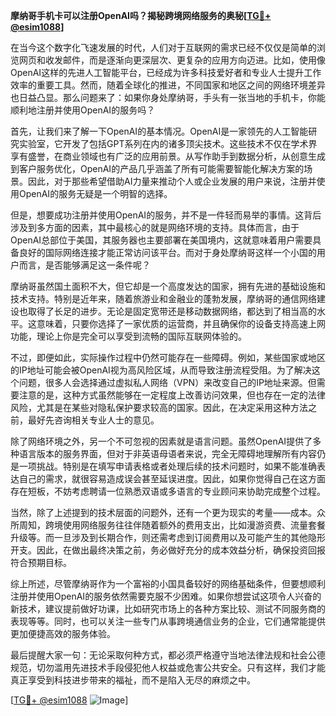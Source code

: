 **摩纳哥手机卡可以注册OpenAI吗？揭秘跨境网络服务的奥秘[[TG💪+ @esim1088](https://t.me/s/esim1088)]**

在当今这个数字化飞速发展的时代，人们对于互联网的需求已经不仅仅是简单的浏览网页和收发邮件，而是逐渐向更深层次、更复杂的应用方向迈进。比如，使用像OpenAI这样的先进人工智能平台，已经成为许多科技爱好者和专业人士提升工作效率的重要工具。然而，随着全球化的推进，不同国家和地区之间的网络环境差异也日益凸显。那么问题来了：如果你身处摩纳哥，手头有一张当地的手机卡，你能顺利地注册并使用OpenAI的服务吗？

首先，让我们来了解一下OpenAI的基本情况。OpenAI是一家领先的人工智能研究实验室，它开发了包括GPT系列在内的诸多顶尖技术。这些技术不仅在学术界享有盛誉，在商业领域也有广泛的应用前景。从写作助手到数据分析，从创意生成到客户服务优化，OpenAI的产品几乎涵盖了所有可能需要智能化解决方案的场景。因此，对于那些希望借助AI力量来推动个人或企业发展的用户来说，注册并使用OpenAI的服务无疑是一个明智的选择。

但是，想要成功注册并使用OpenAI的服务，并不是一件轻而易举的事情。这背后涉及到多方面的因素，其中最核心的就是网络环境的支持。具体而言，由于OpenAI总部位于美国，其服务器也主要部署在美国境内，这就意味着用户需要具备良好的国际网络连接才能正常访问该平台。而对于身处摩纳哥这样一个小国的用户而言，是否能够满足这一条件呢？

摩纳哥虽然国土面积不大，但它却是一个高度发达的国家，拥有先进的基础设施和技术支持。特别是近年来，随着旅游业和金融业的蓬勃发展，摩纳哥的通信网络建设也取得了长足的进步。无论是固定宽带还是移动数据网络，都达到了相当高的水平。这意味着，只要你选择了一家优质的运营商，并且确保你的设备支持高速上网功能，理论上你是完全可以享受到流畅的国际互联网体验的。

不过，即便如此，实际操作过程中仍然可能存在一些障碍。例如，某些国家或地区的IP地址可能会被OpenAI视为高风险区域，从而导致注册流程受阻。为了解决这个问题，很多人会选择通过虚拟私人网络（VPN）来改变自己的IP地址来源。但需要注意的是，这种方式虽然能够在一定程度上改善访问效果，但也存在一定的法律风险，尤其是在某些对隐私保护要求较高的国家。因此，在决定采用这种方法之前，最好先咨询相关专业人士的意见。

除了网络环境之外，另一个不可忽视的因素就是语言问题。虽然OpenAI提供了多种语言版本的服务界面，但对于非英语母语者来说，完全无障碍地理解所有内容仍是一项挑战。特别是在填写申请表格或者处理后续的技术问题时，如果不能准确表达自己的需求，就很容易造成误会甚至延误进度。因此，如果你觉得自己在这方面存在短板，不妨考虑聘请一位熟悉双语或多语言的专业顾问来协助完成整个过程。

当然，除了上述提到的技术层面的问题外，还有一个更为现实的考量——成本。众所周知，跨境使用网络服务往往伴随着额外的费用支出，比如漫游资费、流量套餐升级等。而一旦涉及到长期合作，则还需考虑到订阅费用以及可能产生的其他隐形开支。因此，在做出最终决策之前，务必做好充分的成本效益分析，确保投资回报符合预期目标。

综上所述，尽管摩纳哥作为一个富裕的小国具备较好的网络基础条件，但要想顺利注册并使用OpenAI的服务依然需要克服不少困难。如果你想尝试这项令人兴奋的新技术，建议提前做好功课，比如研究市场上的各种方案比较、测试不同服务商的表现等等。同时，也可以关注一些专门从事跨境通信业务的企业，它们通常能提供更加便捷高效的服务体验。

最后提醒大家一句：无论采取何种方式，都必须严格遵守当地法律法规和社会公德规范，切勿滥用先进技术手段侵犯他人权益或危害公共安全。只有这样，我们才能真正享受到科技进步带来的福祉，而不是陷入无尽的麻烦之中。

[[TG💪+ @esim1088](https://t.me/s/esim1088) ![Image](https://i.postimg.cc/4NQfJmqS/Snipaste-2025-05-13-00-14-12.png)]